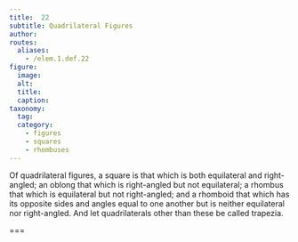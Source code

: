```yaml
---
title:  22
subtitle: Quadrilateral Figures
author:
routes:
  aliases:
    - /elem.1.def.22
figure:
  image:
  alt:
  title:
  caption:
taxonomy:
  tag:
  category:
    - figures
    - squares
    - rhombuses
---
```


Of quadrilateral figures, a square is that which is both equilateral and right-angled; an oblong that which is right-angled but not equilateral; a rhombus that which is equilateral but not right-angled; and a rhomboid that which has its opposite sides and angles equal to one another but is neither equilateral nor right-angled. And let quadrilaterals other than these be called trapezia.

===
